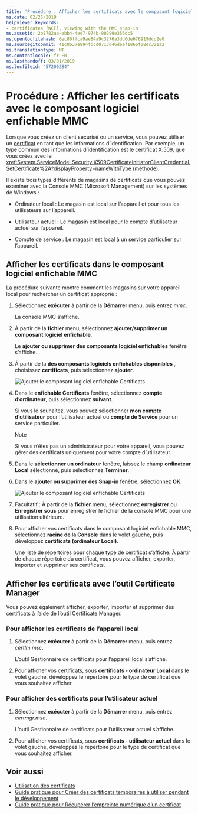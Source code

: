 ```yaml
---
title: 'Procédure : Afficher les certificats avec le composant logiciel enfichable MMC'
ms.date: 02/25/2019
helpviewer_keywords:
- certificates [WCF], viewing with the MMC snap-in
ms.assetid: 2b8782aa-ebb4-4ee7-974b-90299e356dc5
ms.openlocfilehash: 6ec86ffca9ae84a9c3276a3dd6de676919dcd2e0
ms.sourcegitcommit: 41c0637e894fbcd0713d46d6ef1866f08dc321a2
ms.translationtype: MT
ms.contentlocale: fr-FR
ms.lasthandoff: 03/01/2019
ms.locfileid: "57200284"
---
```

# <a name="how-to-view-certificates-with-the-mmc-snap-in"></a>Procédure : Afficher les certificats avec le composant logiciel enfichable MMC
Lorsque vous créez un client sécurisé ou un service, vous pouvez utiliser un [certificat](working-with-certificates.md) en tant que les informations d’identification. Par exemple, un type commun des informations d’identification est le certificat X.509, que vous créez avec le <xref:System.ServiceModel.Security.X509CertificateInitiatorClientCredential.SetCertificate%2A?displayProperty=nameWithType> (méthode). 

Il existe trois types différents de magasins de certificats que vous pouvez examiner avec la Console MMC (Microsoft Management) sur les systèmes de Windows :

- Ordinateur local : Le magasin est local sur l’appareil et pour tous les utilisateurs sur l’appareil.

- Utilisateur actuel : Le magasin est local pour le compte d’utilisateur actuel sur l’appareil.

- Compte de service : Le magasin est local à un service particulier sur l’appareil.

  
## <a name="view-certificates-in-the-mmc-snap-in"></a>Afficher les certificats dans le composant logiciel enfichable MMC 

La procédure suivante montre comment les magasins sur votre appareil local pour rechercher un certificat approprié : 
  
1. Sélectionnez **exécuter** à partir de la **Démarrer** menu, puis entrez *mmc*. 

    La console MMC s’affiche. 
  
2. À partir de la **fichier** menu, sélectionnez **ajouter/supprimer un composant logiciel enfichable**. 
    
    Le **ajouter ou supprimer des composants logiciel enfichables** fenêtre s’affiche.
  
3. À partir de la **des composants logiciels enfichables disponibles** , choisissez **certificats**, puis sélectionnez **ajouter**.  

    ![Ajouter le composant logiciel enfichable Certificats](./media/mmc-add-certificate-snap-in.png)
  
4. Dans le **enfichable Certificats** fenêtre, sélectionnez **compte d’ordinateur**, puis sélectionnez **suivant**. 
  
    Si vous le souhaitez, vous pouvez sélectionner **mon compte d’utilisateur** pour l’utilisateur actuel ou **compte de Service** pour un service particulier. 

    > [!NOTE]
    > Si vous n’êtes pas un administrateur pour votre appareil, vous pouvez gérer des certificats uniquement pour votre compte d’utilisateur.
  
5. Dans le **sélectionner un ordinateur** fenêtre, laissez le champ **ordinateur Local** sélectionné, puis sélectionnez **Terminer**.  
  
6. Dans le **ajouter ou supprimer des Snap-in** fenêtre, sélectionnez **OK**.  
  
    ![Ajouter le composant logiciel enfichable Certificats](./media/mmc-certificate-snap-in-selected.png)

7. Facultatif : À partir de la **fichier** menu, sélectionnez **enregistrer** ou **Enregistrer sous** pour enregistrer le fichier de la console MMC pour une utilisation ultérieure.  

8. Pour afficher vos certificats dans le composant logiciel enfichable MMC, sélectionnez **racine de la Console** dans le volet gauche, puis développez **certificats (ordinateur Local)**.

    Une liste de répertoires pour chaque type de certificat s’affiche. À partir de chaque répertoire du certificat, vous pouvez afficher, exporter, importer et supprimer ses certificats.
  

## <a name="view-certificates-with-the-certificate-manager-tool"></a>Afficher les certificats avec l’outil Certificate Manager

Vous pouvez également afficher, exporter, importer et supprimer des certificats à l’aide de l’outil Certificate Manager.

### <a name="to-view-certificates-for-the-local-device"></a>Pour afficher les certificats de l’appareil local

1. Sélectionnez **exécuter** à partir de la **Démarrer** menu, puis entrez *certlm.msc*. 

    L’outil Gestionnaire de certificats pour l’appareil local s’affiche. 
  
2. Pour afficher vos certificats, sous **certificats - ordinateur Local** dans le volet gauche, développez le répertoire pour le type de certificat que vous souhaitez afficher.

### <a name="to-view-certificates-for-the-current-user"></a>Pour afficher des certificats pour l’utilisateur actuel

1. Sélectionnez **exécuter** à partir de la **Démarrer** menu, puis entrez *certmgr.msc*. 

    L’outil Gestionnaire de certificats pour l’utilisateur actuel s’affiche. 
  
2. Pour afficher vos certificats, sous **certificats - utilisateur actuel** dans le volet gauche, développez le répertoire pour le type de certificat que vous souhaitez afficher.

  
## <a name="see-also"></a>Voir aussi
- [Utilisation des certificats](working-with-certificates.md)
- [Guide pratique pour Créer des certificats temporaires à utiliser pendant le développement](how-to-create-temporary-certificates-for-use-during-development.md)
- [Guide pratique pour Récupérer l’empreinte numérique d’un certificat](how-to-retrieve-the-thumbprint-of-a-certificate.md)
